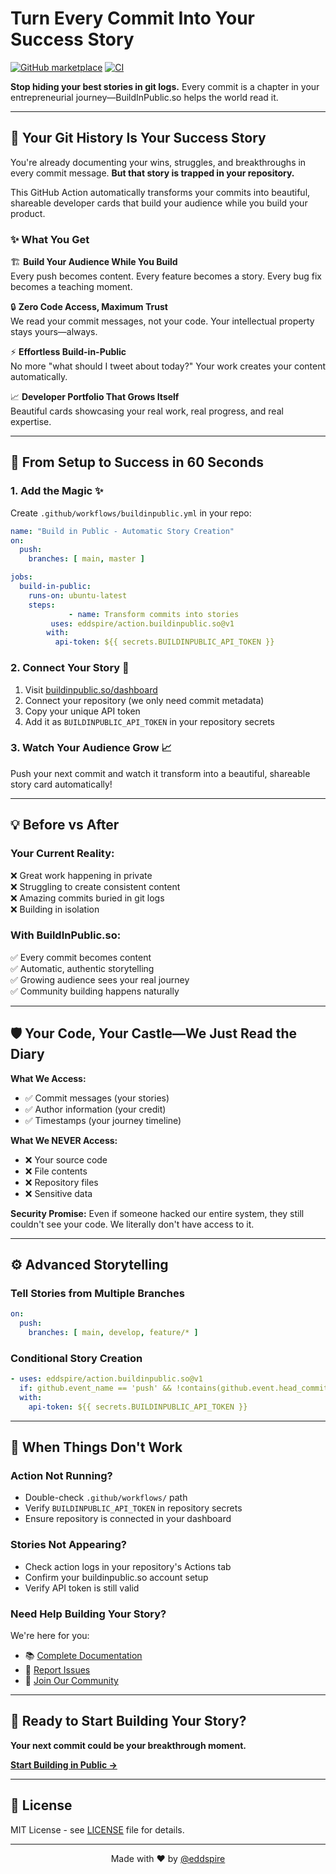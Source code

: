 # Turn Every Commit Into Your Success Story

[![GitHub marketplace](https://img.shields.io/badge/marketplace-buildinpublic.so--action--export-blue?logo=github)](https://github.com/marketplace/actions/buildinpublic.so-action-export)
[![CI](https://github.com/eddspire/action.buildinpublic.so/actions/workflows/ci.yml/badge.svg)](https://github.com/eddspire/action.buildinpublic.so/actions/workflows/ci.yml)

**Stop hiding your best stories in git logs.** Every commit is a chapter in your entrepreneurial journey—BuildInPublic.so helps the world read it.

---

## 🎯 **Your Git History Is Your Success Story**

You're already documenting your wins, struggles, and breakthroughs in every commit message. **But that story is trapped in your repository.** 

This GitHub Action automatically transforms your commits into beautiful, shareable developer cards that build your audience while you build your product.

### ✨ **What You Get**

🏗️ **Build Your Audience While You Build**  
Every push becomes content. Every feature becomes a story. Every bug fix becomes a teaching moment.

🔒 **Zero Code Access, Maximum Trust**  
We read your commit messages, not your code. Your intellectual property stays yours—always.

⚡ **Effortless Build-in-Public**  
No more "what should I tweet about today?" Your work creates your content automatically.

📈 **Developer Portfolio That Grows Itself**  
Beautiful cards showcasing your real work, real progress, and real expertise.

---

## 🚀 **From Setup to Success in 60 Seconds**

### 1. **Add the Magic** ✨

Create `.github/workflows/buildinpublic.yml` in your repo:

```yaml
name: "Build in Public - Automatic Story Creation"
on:
  push:
    branches: [ main, master ]

jobs:
  build-in-public:
    runs-on: ubuntu-latest
    steps:
             - name: Transform commits into stories
         uses: eddspire/action.buildinpublic.so@v1
        with:
          api-token: ${{ secrets.BUILDINPUBLIC_API_TOKEN }}
```

### 2. **Connect Your Story** 🔗

1. Visit [buildinpublic.so/dashboard](https://buildinpublic.so/dashboard)
2. Connect your repository (we only need commit metadata)
3. Copy your unique API token
4. Add it as `BUILDINPUBLIC_API_TOKEN` in your repository secrets

### 3. **Watch Your Audience Grow** 📈

Push your next commit and watch it transform into a beautiful, shareable story card automatically!

---

## 💡 **Before vs After**

### Your Current Reality:
❌ Great work happening in private  
❌ Struggling to create consistent content  
❌ Amazing commits buried in git logs  
❌ Building in isolation  

### With BuildInPublic.so:
✅ Every commit becomes content  
✅ Automatic, authentic storytelling  
✅ Growing audience sees your real journey  
✅ Community building happens naturally  

---

## 🛡️ **Your Code, Your Castle—We Just Read the Diary**

**What We Access:**
- ✅ Commit messages (your stories)
- ✅ Author information (your credit)
- ✅ Timestamps (your journey timeline)

**What We NEVER Access:**
- ❌ Your source code
- ❌ File contents
- ❌ Repository files
- ❌ Sensitive data

**Security Promise:** Even if someone hacked our entire system, they still couldn't see your code. We literally don't have access to it.

---

## ⚙️ **Advanced Storytelling**

### Tell Stories from Multiple Branches
```yaml
on:
  push:
    branches: [ main, develop, feature/* ]
```

### Conditional Story Creation
```yaml
- uses: eddspire/action.buildinpublic.so@v1
  if: github.event_name == 'push' && !contains(github.event.head_commit.message, '[skip-story]')
  with:
    api-token: ${{ secrets.BUILDINPUBLIC_API_TOKEN }}
```

---

## 🔧 **When Things Don't Work**

### **Action Not Running?**
- Double-check `.github/workflows/` path
- Verify `BUILDINPUBLIC_API_TOKEN` in repository secrets
- Ensure repository is connected in your dashboard

### **Stories Not Appearing?**
- Check action logs in your repository's Actions tab
- Confirm your buildinpublic.so account setup
- Verify API token is still valid

### **Need Help Building Your Story?**
We're here for you:
- 📚 [Complete Documentation](https://buildinpublic.so/docs)
- 🐛 [Report Issues](https://github.com/eddspire/action.buildinpublic.so/issues)
- 💬 [Join Our Community](https://discord.gg/buildinpublic)

---

## 🎊 **Ready to Start Building Your Story?**

**Your next commit could be your breakthrough moment.**

[**Start Building in Public →**](https://buildinpublic.so)

---

## 📄 License

MIT License - see [LICENSE](LICENSE) file for details.

---

<div align="center">

Made with ❤️ by [@eddspire](https://x.com/@eddspire)

</div>